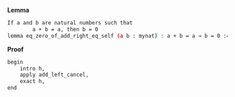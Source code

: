 **Lemma**
```sh
If a and b are natural numbers such that
        a + b = a, then b = 0
lemma eq_zero_of_add_right_eq_self (a b : mynat) : a + b = a → b = 0 :=
```
**Proof**
```sh
begin
    intro h,
    apply add_left_cancel,
    exact h,
end
```
